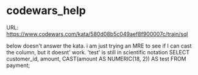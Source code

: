 # codewars_help

URL: https://www.codewars.com/kata/580d08b5c049aef8f900007c/train/sql

below doesn't answer the kata. i am just trying an MRE to see if I can cast the column, but it doesnt' work. 'test' is still in scientific notation
SELECT
  customer_id,
  amount,
  CAST(amount AS NUMERIC(18, 2)) AS test
FROM payment;
